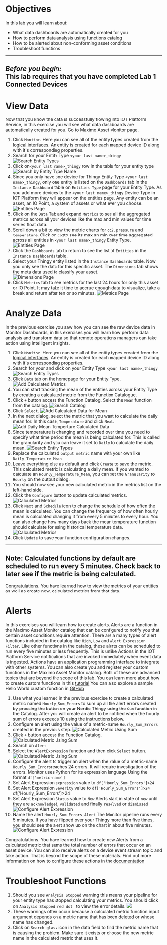 # Objectives
In this lab you will learn about:

* What data dashboards are automatically created for you
* How to perform data analysis using functions catalog
* How to be alerted about non-conforming asset conditions
* Troubleshoot functions
---
*Before you begin:*  
This lab requires that you have completed Lab 1 Connected Devices
---

# View Data
Now that you know the data is successfully flowing into IOT Platform Service, in this exercise you will see what data dashboards are automatically created for you. Go to Maximo Asset Monitor page.

1. Click `Monitor`. Here you can see all of the entity types created from the [logical interfaces](https://www.ibm.com/support/knowledgecenter/SSQR84_monitor/iot/developing/connect.html).  An entity is created for each mapped device ID along with it's corresponding properties.
2.  Search for your Entity Type `<your last name>_thingy`
![Search Entity Types](img/i73.png) &nbsp;  
3.  Click on`<your last name>_thingy` row in the table for your entity type
![Search by Entity Type Name](img/i74.png) &nbsp;  
4.  Since you only have one device for Thingy Entity Type `<your last name>_thingy`, only one entity is listed on the `Dashboards` tab in the `Instance Dashboard` table on `Entities Type` page for your Entity Type.  As you add more devices to the `<your last name>_thingy` Device Type in IOT Platform they will appear on the entities page.  Any entity can be an asset, an IO Point, a system of assets or what ever you choose.
![Entities Page](img/i75.png) &nbsp;   
5.  Click on the `Data` Tab and expand `Metrics` to see all the aggregated metrics across all your devices like the max and min values for time series float data.
6.  Scroll down a bit to view the metric charts for `co2`, `pressure` and `temperature`.  Click on `co2`to see its max an min over time aggregated across all entities in `<your last name>_thingy` Entity Type.
![Entities Page](img/i76.png) &nbsp;
7.  Click the `Dashboards` tab to return to see the list of `Entities` in the `Instance Dashboards` table.  
8.  Select your Thingy entity listed in the `Instance Dashboards` table.  Now you only see the data for this specific asset.  The `Dimensions` tab shows the meta data used to classify your asset.  
![Dimensions Page](img/i77.png) &nbsp;
9.  Click `Metrics` tab to see metrics for the last 24 hours for only this asset or IO Point. It may take it time to accrue enough data to visualize, take a break and return after ten or so minutes.
![Metrics Page](img/i78.png) &nbsp;  

# Analyze Data
In the previous exercise you saw how you can see the raw device data in Monitor Dashboards, in this exercises you will learn how perform data analysis and transform data so that remote operations managers can take action using intelligent insights.  

1.  Click `Monitor`. Here you can see all of the entity types created from the [logical interfaces](https://www.ibm.com/support/knowledgecenter/SSQR84_monitor/iot/developing/connect.html).  An entity is created for each mapped device ID along with it's corresponding properties.
2.  Search for your and click on your Entity Type `<your last name>_thingy`
![Search Entity Types](img/i73.png) &nbsp;   
3.  Click `Data` tab  on the homepage for your Entity Type.
![Add Calculated Metrics](img/i74.png) &nbsp;  
4.  You can start tracking the mean of the entities across your Entity Type by creating a calculated metric from the Function Catalogue.
5.  Click `+` button access the Function Catalog.  Select the `Mean` function from the catalog.
![Search Catalog](img/i79.png) &nbsp;
6.  Click `Select`.
![Add Calculated Data for Mean](img/i80.png) &nbsp;
7.  In the next dialog, select the metric that you want to calculate the daily mean for. In this case, `Temperature` and click `Next`.
![Add Daily Mean Temperture Calculated Data](img/i81.png) &nbsp;
8.  Since temperature is changing and recorded over time you need to specify what time period the mean is being calculated for.   This is called the granularity and you can leave it set to `Daily` to calculate the daily mean.
![Search Entity Types](img/i82.png) &nbsp;
9.  Replace the calculated `output metric` name with your own like `Daily_Temperature_Mean`
10.  Leave everything else as default and click `Create` to save the metric.  This calculated metric is calculating a daily mean. If you wanted to calculate an `Hourly_Temperature_Mean`, you can set the `Granularity` to `Hourly` on the output dialog.
11.  You should now see your new calculated metric in the metrics list on the left-hand side.
12.  Click the `Configure` button to update calculated metrics.
![Calculated Metrics](img/i83.png) &nbsp;  
13.  Click `Next` and `Schedule` icon to change the schedule of how often the mean is calculated.  You can change the frequency of how often hourly mean is calculated changing it from every 5 minutes to every hour.   You can also change how many days back the mean temperature function should calculate for using historical temperature data.    
![Calculated Metrics](img/i84.png) &nbsp;  
14.  Click `Update` to save your function configuration changes.
---
**Note:**
Calculated functions by default are scheduled to run every 5 minutes.  Check back to later see if the metric is being calculated.
---
 Congratulations.  You have learned how to view the metrics of your entities as well as create new, calculated metrics from that data.

# Alerts

In this exercises you will learn how to create alerts. Alerts are a function in the Maximo Asset Monitor catalog that can be configured to notify you that certain asset conditions require attention.  There are a many types of alert functions included in the catalog like `High`, `Low` and `Alert Expression Filter`.  Like other functions in the catalog, these alerts can be scheduled to run every five minutes or less frequently.  This is unlike Actions in the IOT Platform Service notifications that are invoked immediately when event data is ingested. Actions have an application programming interface to integrate with other systems.  You can also create you and register your custom functions in the Maximo Asset Monitor catalog.  Both of these are advanced topics that are beyond the scope of this lab. You can learn more about how to create custom functions in this [tutorial](https://www.ibm.com/support/knowledgecenter/en/SSQR84_monitor/iot/analytics/tutorials/as_adding_complex_function_tutorial.html)  You can also explore a sample Hello World custom function in [GitHub](https://github.com/madendorff/functions)

1. Use what you learned in the previous exercise to create a calculated metric named `Hourly_Sum_Errors` to sum up all the alert errors created by pressing the button on your Nordic Thingy using the `Sum` function in the Catalog.  After you will create an alert to be notified when the hourly sum of errors exceeds 10 using the instructions below.
2. Configure an alert using the value of a metric-name `Hourly_Sum_Errors` created in the previous step. ![Calculated Metric Using Sum](img/i85.png) &nbsp;  
3. Click `+` button access the Function Catalog.  ![Calculated Metric Using Sum](img/i79.png) &nbsp;  
4. Search on `Alert`
5. Select the `AlertExpression` function and then click `Select` button.  ![Calculated Metric Using Sum](img/i86.png) &nbsp;  
6. Configure the alert to trigger an alert when the value of a metric-name `Hourly_Sum_Errors`reaches 24 errors.  It will require investigation of the errors.  Monitor uses Python for its expression language  Using the format `df['metric-name']`
7.  Set Alert Expression `expression` value to `df['Hourly_Sum_Errors']>24`
8.  Set Alert Expression `Severity` value to `df['Hourly_Sum_Errors']>24`
df['Hourly_Sum_Errors']>24
9.  Set Alert Expression `Status` value to `New`  Alerts start in state of `new` until they are `acknowledged`, `validated` and finally `resolved` or `dismissed` ![Configure Alert Expression](img/i87.png) &nbsp;  
10.  Name the alert `Hourly_Sum_Errors_Alert`  The Monitor pipeline runs every 5 minutes.  If you have flipped over your Thingy more than five times, you should see the alert show up on the chart in about five minutes.  ![Configure Alert Expression](img/i88.png) &nbsp;

Congratulations.  You have learned how to create new Alerts from a calculated metric that sums the total number of errors that occur on an asset device.  You can also receive alerts on a device event stream topic and take action. That is beyond the scope of these materials. Find out more information on how to configure these actions in the [documentation](https://www.ibm.com/support/knowledgecenter/en/SSQR84_monitor/iot/analytics/as_custom_actions.html)


# Troubleshoot Functions

1.  Should you see `Analysis Stopped` warning this means your pipeline for your entity type has stopped calculating your metrics. You should click on `Analysis Stopped red dot ` to view the error details.  ![](img/i99.png) &nbsp;
2.  These warnings often occur because a calculated metric function input argument depends on a metric name that has been deleted or whose name has changed.   
3.  Click on `Search glass` icon in the data field to find the metric name that is causing the problem.  Make sure it exists or choose the new metric name in the calculated metric that uses it.
